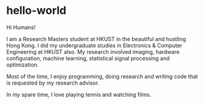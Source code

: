 # hello-world

Hi Humans!

I am a Research Masters student at HKUST in the beautiful and hustling Hong Kong. I did my undergraduate studies in Electronics & Computer Engineering at HKUST also. My research involved imaging, hardware configuration, machine learning, statistical signal processing and optimization.

Most of the time, I enjoy programming, doing research and writing code that is requested by my research advisor.

In my spare time, I love playing tennis and watching films.
